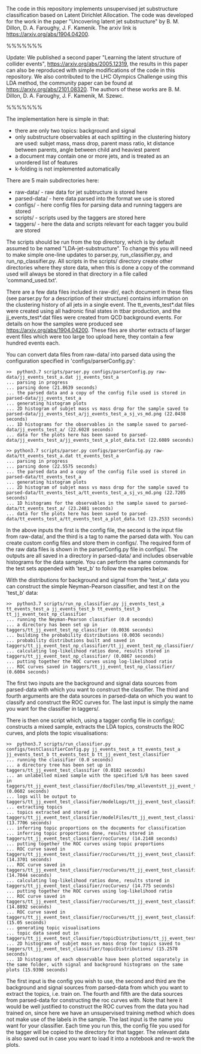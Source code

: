 The code in this repository implements unsupervised jet substructure classification based on Latent Dirichlet Allocation.  The code was developed for the work in the paper "Uncovering latent jet substructure" by B. M. Dillon, D. A. Faroughy, J. F. Kamenik.  The arxiv link is https://arxiv.org/abs/1904.04200.

%%%%%%%

Update: We published a second paper "Learning the latent structure of collider events", https://arxiv.org/abs/2005.12319, the results in this paper can also be reproduced with simple modifications of the code in this repository.  We also contributed to the LHC Olympics Challenge using this LDA method, the community paper can be found at https://arxiv.org/abs/2101.08320.  The authors of these works are B. M. Dillon, D. A. Faroughy, J. F. Kamenik, M. Szewc.

%%%%%%%

The implementation here is simple in that:
 - there are only two topics: background and signal
 - only substructure observables at each splitting in the clustering history are used:
     subjet mass, mass drop, parent mass ratio, kt distance between parents, angle between child and heaviest parent
 - a document may contain one or more jets, and is treated as an unordered list of features
 - k-folding is not implemented automatically

There are 5 main subdirectories here:
 - raw-data/ - raw data for jet subtructure is stored here
 - parsed-data/ - here data parsed into the format we use is stored
 - configs/ - here config files for parsing data and running taggers are stored
 - scripts/ - scripts used by the taggers are stored here
 - taggers/ - here the data and scripts relevant for each tagger you build are stored

The scripts should be run from the top directory, which is by default assumed to be named "LDA-jet-substructure".  To change this you will need to make simple one-line updates to parser.py, run_classifier.py, and run_np_classifier.py.  All scripts in the scripts/ directory create other directories where they store data, when this is done a copy of the command used will always be stored in that directory in a file called 'command_used.txt'.

There are a few data files included in raw-dir/, each document in these files (see parser.py for a description of their structure) contains information on the clustering history of all jets in a single event.  The tt_events_test*.dat files were created using all hadronic final states in ttbar production, and the jj_events_test*.dat files were created from QCD background events.  For details on how the samples were produced see https://arxiv.org/abs/1904.04200.  These files are shorter extracts of larger event files which were too large too upload here, they contain a few hundred events each.

You can convert data files from raw-data/ into parsed data using the configuration specified in 'configs/parserConfig.py':

    >>  python3.7 scripts/parser.py configs/parserConfig.py raw-data/jj_events_test_a.dat jj_events_test_a
    ... parsing in progress
    ... parsing done (21.8639 seconds)
    ... the parsed data and a copy of the config file used is stored in parsed-data/jj_events_test_a
    ... generating histogram plots
    ... 2D histogram of subjet mass vs mass drop for the sample saved to parsed-data/jj_events_test_a/jj_events_test_a_sj_vs_md.png (22.0438 seconds)
    ... 1D histograms for the observables in the sample saved to parsed-data/jj_events_test_a/ (22.6028 seconds)
    ... data for the plots here has been saved to parsed-data/jj_events_test_a/jj_events_test_a_plot_data.txt (22.6089 seconds)
    
    >> python3.7 scripts/parser.py configs/parserConfig.py raw-data/tt_events_test_a.dat tt_events_test_a
    ... parsing in progress
    ... parsing done (22.5575 seconds)
    ... the parsed data and a copy of the config file used is stored in parsed-data/tt_events_test_a
    ... generating histogram plots
    ... 2D histogram of subjet mass vs mass drop for the sample saved to parsed-data/tt_events_test_a/tt_events_test_a_sj_vs_md.png (22.7205 seconds)
    ... 1D histograms for the observables in the sample saved to parsed-data/tt_events_test_a/ (23.2481 seconds)
    ... data for the plots here has been saved to parsed-data/tt_events_test_a/tt_events_test_a_plot_data.txt (23.2533 seconds)

In the above inputs the first is the config file, the second is the input file from raw-data/, and the third is a tag to name the parsed data with.  You can create custom config files and store them in configs/.  The required form of the raw data files is shown in the parserConfig.py file in configs/.  The outputs are all saved in a directory in parsed-data/ and includes observable histograms for the data sample.  You can perform the same commands for the test sets appended with 'test_b' to follow the examples below.

With the distributions for background and signal from the 'test_a' data you can construct the simple Neyman-Pearson classifier, and test it on the 'test_b' data:

    >>  python3.7 scripts/run_np_classifier.py jj_events_test_a tt_events_test_a jj_events_test_b tt_events_test_b tt_jj_event_test_np_classifier
    ... running the Neyman-Pearson classifier (0.0 seconds)
    ... a directory has been set up in taggers/tt_jj_event_test_np_classifier (0.0036 seconds)
    ... building the probability distributions (0.0036 seconds)
    ... probability distributions built and saved in taggers/tt_jj_event_test_np_classifier/tt_jj_event_test_np_classifier/
    ... calculating log-likelihood ratios done, results stored in taggers/tt_jj_event_test_np_classifier/ (0.0867 seconds)
    ... putting together the ROC curves using log-likelihood ratio
    ... ROC curves saved in taggers/tt_jj_event_test_np_classifier/ (0.6004 seconds)

The first two inputs are the background and signal data sources from parsed-data with which you want to construct the classifier.  The third and fourth arguments are the data sources in parsed-data on which you want to classify and construct the ROC curves for.  The last input is simply the name you want for the classifier in taggers/.

There is then one script which, using a tagger config file in configs/; constructs a mixed sample, extracts the LDA topics, constructs the ROC curves, and plots the topic visualisations:

    >>  python3.7 scripts/run_classifier.py configs/testClassifierConfig.py jj_events_test_a tt_events_test_a jj_events_test_b tt_events_test_b tt_jj_event_test_classifier
    ... running the classifier (0.0 seconds)
    ... a directory tree has been set up in taggers/tt_jj_event_test_classifier (0.0182 seconds)
    ... an unlabelled mixed sample with the specified S/B has been saved in taggers/tt_jj_event_test_classifier/docFiles/tmp_alleventstt_jj_event_test_classifier.txt (0.0602 seconds)
    ... logs will be output to taggers/tt_jj_event_test_classifier/modelLogs/tt_jj_event_test_classifier.log
    ... extracting topics
    ... topics extracted and stored in taggers/tt_jj_event_test_classifier/modelFiles/tt_jj_event_test_classifier (13.7706 seconds)
    ... inferring topic proportions on the documents for classification
    ... inferring topic proportions done, results stored in taggers/tt_jj_event_test_classifier/rocCurves/ (14.2148 seconds)
    ... putting together the ROC curves using topic proportions
    ... ROC curve saved in taggers/tt_jj_event_test_classifier/rocCurves/tt_jj_event_test_classifier_roc_tp1.png (14.3701 seconds)
    ... ROC curve saved in taggers/tt_jj_event_test_classifier/rocCurves/tt_jj_event_test_classifier_roc_tp2.png (14.7044 seconds)
    ... calculating log-likelihood ratios done, results stored in taggers/tt_jj_event_test_classifier/rocCurves/ (14.775 seconds)
    ... putting together the ROC curves using log-likelihood ratio
    ... ROC curve saved in taggers/tt_jj_event_test_classifier/rocCurves/tt_jj_event_test_classifier_roc_lr1.png (14.8892 seconds)
    ... ROC curve saved in taggers/tt_jj_event_test_classifier/rocCurves/tt_jj_event_test_classifier_roc_lr2.png (15.05 seconds)
    ... generating topic visualisations
    ... topic data saved out in taggers/tt_jj_event_test_classifier/topicDistributions/tt_jj_event_test_classifier_topicData.txt
    ... 2D histograms of subjet mass vs mass drop for topics saved to taggers/tt_jj_event_test_classifier/topicDistributions/ (15.2578 seconds)
    ... 1D histograms of each observable have been plotted separately in the same folder, with signal and background histograms on the same plots (15.9398 seconds)
    
The first input is the config you wish to use, the second and third are the background and signal sources from parsed-data from which you want to extract the topics, i.e. train on.  The fourth and fifth are the data sources from parsed-data for constructing the roc curves with.  Note that here it would be well justified to construct the ROC curves from the data you had trained on, since here we have an unsupervised training method which does not make use of the labels in the sample. The last input is the name you want for your classifier.  Each time you run this, the config file you used for the tagger will be copied to the directory for that tagger.  The relevant data is also saved out in case you want to load it into a notebook and re-work the plots.

